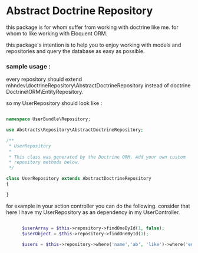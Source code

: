 # Abstract Doctrine Repository

this package is for whom suffer from working with doctrine like me.
for whom to like working with Eloquent ORM.

this package's intention is to help you to enjoy working with models and repositories and query the database as easy as possible.

### sample usage :

every repository should extend mhndev\doctrineRepository\AbstractDoctrineRepository instead of doctrine Doctrine\ORM\EntityRepository.


 so my UserRepository should look like :

 ```php

 namespace UserBundle\Repository;

 use Abstracts\Repository\AbstractDoctrineRepository;

 /**
  * UserRepository
  *
  * This class was generated by the Doctrine ORM. Add your own custom
  * repository methods below.
  */

 class UserRepository extends AbstractDoctrineRepository
 {

 }


 ```

for example in your action controller you can do the following.
consider that here I have my UserRepository as an dependency in my UserController.


```php

      $userArray = $this->repository->findOneById(1, false);
      $userObject = $this->repository->findOneById(1);

      $users = $this->repository->where('name','ab', 'like')->where('enable', 1)->whereIn('status',['public','private'])->all();

```
